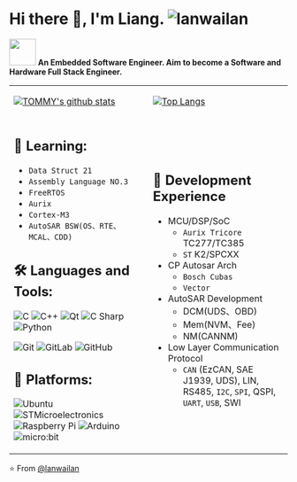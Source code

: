 # Hi there :wave:, I'm Liang. <img src="https://komarev.com/ghpvc/?username=lanwailan" alt="lanwailan" />

<img src="https://media.giphy.com/media/WUlplcMpOCEmTGBtBW/giphy.gif" width="48"> **An Embedded Software Engineer. Aim to become a Software and Hardware Full Stack Engineer.**

<table>
<tr>
<td style = "width: 50%;">
  
[![TOMMY's github stats](https://github-readme-stats.vercel.app/api?username=lanwailan&count_private=true&include_all_commits=true&hide_border=true&show_icons=true)](http://apex.linn.top/)

</td>
<td style = "width: 50%;">

[![Top Langs](https://github-readme-stats.vercel.app/api/top-langs/?username=lanwailan&count_private=true&include_all_commits=true&hide_border=true&layout=compact)](http://apex.linn.top/)

</td>
</tr>
<tr>
<td style = "width: 50%;">
  
 ## :seedling: Learning:

- `Data Struct 21`
- `Assembly Language NO.3`
- `FreeRTOS`
- `Aurix`
- `Cortex-M3`
- `AutoSAR BSW(OS、RTE、MCAL、CDD)`
  
## :hammer_and_wrench: Languages and Tools:

![C](https://img.shields.io/badge/-C-A8B9CC?style=flat-square&logo=C&logoColor=white)
![C++](https://img.shields.io/badge/-C++-00599C?style=flat-square&logo=C%2B%2B&logoColor=white)
![Qt](https://img.shields.io/badge/-Qt-41CD52?style=flat-square&logo=Qt&logoColor=white)
![C Sharp](https://img.shields.io/badge/-C%20Sharp-239120?style=flat-square&logo=C-Sharp&logoColor=white)
![Python](https://img.shields.io/badge/-Python-3776AB?style=flat-square&logo=Python&logoColor=white)

![Git](https://img.shields.io/badge/Git-F05032?style=flat-square&logo=Git&logoColor=white)
![GitLab](https://img.shields.io/badge/-GitLab-444444?style=flat-square&logo=Gitlab)
![GitHub](https://img.shields.io/badge/-GitHub-181717?style=flat-square&logo=GitHub&logoColor=white)

## :kiwi_fruit: Platforms:
  
![Ubuntu](https://img.shields.io/badge/-Ubuntu-444444?style=flat-square&logo=Ubuntu)
![STMicroelectronics](https://img.shields.io/badge/-STMicroelectronics-444444?style=flat-square&logo=STMicroelectronics&logoColor=03234B)
![Raspberry Pi](https://img.shields.io/badge/-Raspberry%20Pi-444444?style=flat-square&logo=Raspberry-Pi&logoColor=C51A4A)
![Arduino](https://img.shields.io/badge/-Arduino-444444?style=flat-square&logo=Arduino)
![micro:bit](https://img.shields.io/badge/-micro:bit-444444?style=flat-square&logo=micro:bit)

</td>
<td style = "width: 50%;">

## :speech_balloon: Development Experience

- MCU/DSP/SoC
  - `Aurix Tricore` TC277/TC385
  - `ST` K2/SPCXX
- CP Autosar Arch
  - `Bosch Cubas`
  - `Vector`
- AutoSAR Development
  - DCM(UDS、OBD)
  - Mem(NVM、Fee)
  - NM(CANNM)
- Low Layer Communication Protocol
  - `CAN` (EzCAN, SAE J1939, UDS), LIN, RS485, `I2C`, `SPI`, QSPI, `UART`, `USB`, SWI

</td>
</tr>
</table>

⭐️ From [@lanwailan](https://github.com/lanwailan)
